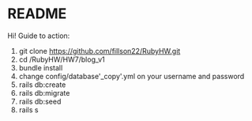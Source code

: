 # README

Hi!
Guide to action: 
  1. git clone https://github.com/fillson22/RubyHW.git
  2. cd /RubyHW/HW7/blog_v1 
  3. bundle install
  4. change config/database'_copy'.yml on your username and password
  5. rails db:create
  6. rails db:migrate
  7. rails db:seed
  8. rails s